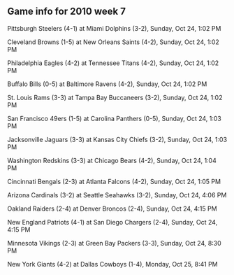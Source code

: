 ## Game info for 2010 week 7
Pittsburgh Steelers (4-1) at Miami Dolphins (3-2), Sunday, Oct 24, 1:02 PM

Cleveland Browns (1-5) at New Orleans Saints (4-2), Sunday, Oct 24, 1:02 PM

Philadelphia Eagles (4-2) at Tennessee Titans (4-2), Sunday, Oct 24, 1:02 PM

Buffalo Bills (0-5) at Baltimore Ravens (4-2), Sunday, Oct 24, 1:02 PM

St. Louis Rams (3-3) at Tampa Bay Buccaneers (3-2), Sunday, Oct 24, 1:02 PM

San Francisco 49ers (1-5) at Carolina Panthers (0-5), Sunday, Oct 24, 1:03 PM

Jacksonville Jaguars (3-3) at Kansas City Chiefs (3-2), Sunday, Oct 24, 1:03 PM

Washington Redskins (3-3) at Chicago Bears (4-2), Sunday, Oct 24, 1:04 PM

Cincinnati Bengals (2-3) at Atlanta Falcons (4-2), Sunday, Oct 24, 1:05 PM



Arizona Cardinals (3-2) at Seattle Seahawks (3-2), Sunday, Oct 24, 4:06 PM

Oakland Raiders (2-4) at Denver Broncos (2-4), Sunday, Oct 24, 4:15 PM

New England Patriots (4-1) at San Diego Chargers (2-4), Sunday, Oct 24, 4:15 PM



Minnesota Vikings (2-3) at Green Bay Packers (3-3), Sunday, Oct 24, 8:30 PM



New York Giants (4-2) at Dallas Cowboys (1-4), Monday, Oct 25, 8:41 PM

